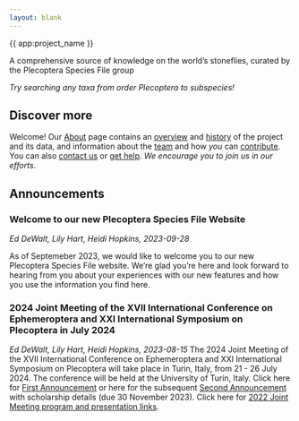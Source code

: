 ```yaml
---
layout: blank
---
```


<GalleryCarousel :depiction-id="[1106932,1106926,1106927,1106931,1106937,1106929,1106936,1106924,1106925,1106930,1106933,1106934,1106935, 1058997,1059008,1059047,1106921]" height="470px">
  <div class="flex flex-col justify-center items-center w-full h-full bg-black bg-opacity-25 text-white gap-4 px-4 box-border">
    <span class="text-4xl font-medium">{{ app:project_name }}</span>
    <p class="text-lg sm:text-xl">A comprehensive source of knowledge on the world’s stoneflies, curated by the Plecoptera Species File group</p>
    <div class="mx-auto flex flex-col items-center mt-6 sm:mt-10 w-full ">
      <autocomplete-otu class="w-full sm:w-96 text-base-content ml-2 sm:ml-0" placeholder="Search by taxon name" autofocus/>
        <p class="text-sm sm:text-base"><em>Try searching any taxa from order <router-link to="/otus/890815">Plecoptera</router-link> to subspecies!</p>
      </em>
    </div>

  </div>
</GalleryCarousel>

<div class="container mx-auto my-8 px-4 md:px-0 box-border">

## Discover more

Welcome! Our [About](about) page contains an [overview](about#overview) and [history](about#history) of the project and its data, and information about the [team](about#team) and how _you_ can [contribute](about#contribute). You can also [contact us](about#contribute) or [get help](about#contribute-or-get-help).  _We encourage you to join us in our efforts._

## Announcements

### Welcome to our new Plecoptera Species File Website
_Ed DeWalt, Lily Hart, Heidi Hopkins, 2023-09-28_
<p>As of Septemeber 2023, we would like to welcome you to our new Plecoptera Species File website. We’re glad you’re here and look forward to hearing from you about your experiences with our new features and how you use the information you find here.
</p>

### 2024 Joint Meeting of the XVII International Conference on Ephemeroptera and XXI International Symposium on Plecoptera in July 2024
_Ed DeWalt, Lily Hart, Heidi Hopkins, 2023-08-15_
The 2024 Joint Meeting of the XVII International Conference on Ephemeroptera and XXI International Symposium on Plecoptera will take place in Turin, Italy, from 21 - 26 July 2024. The conference will be held at the University of Turin, Italy. Click here for [First Announcement](/docs/First_Announcement_IJM_2024.pdf) or here for the subsequent [Second Announcement](/docs/First_Announcement_IJM_2024.pdf) with scholarship details (due 30 November 2023). Click here for [2022 Joint Meeting program and presentation links](about#past-meetings). 

</div>
